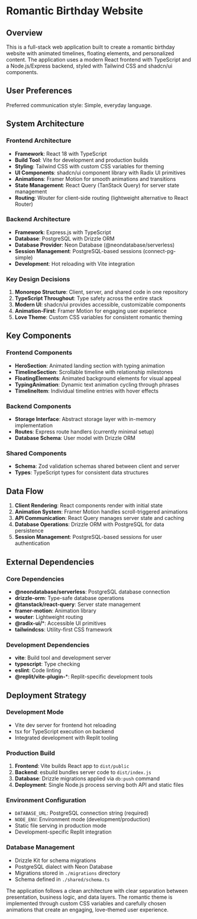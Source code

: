# Romantic Birthday Website

## Overview

This is a full-stack web application built to create a romantic birthday website with animated timelines, floating elements, and personalized content. The application uses a modern React frontend with TypeScript and a Node.js/Express backend, styled with Tailwind CSS and shadcn/ui components.

## User Preferences

Preferred communication style: Simple, everyday language.

## System Architecture

### Frontend Architecture
- **Framework**: React 18 with TypeScript
- **Build Tool**: Vite for development and production builds
- **Styling**: Tailwind CSS with custom CSS variables for theming
- **UI Components**: shadcn/ui component library with Radix UI primitives
- **Animations**: Framer Motion for smooth animations and transitions
- **State Management**: React Query (TanStack Query) for server state management
- **Routing**: Wouter for client-side routing (lightweight alternative to React Router)

### Backend Architecture
- **Framework**: Express.js with TypeScript
- **Database**: PostgreSQL with Drizzle ORM
- **Database Provider**: Neon Database (@neondatabase/serverless)
- **Session Management**: PostgreSQL-based sessions (connect-pg-simple)
- **Development**: Hot reloading with Vite integration

### Key Design Decisions
1. **Monorepo Structure**: Client, server, and shared code in one repository
2. **TypeScript Throughout**: Type safety across the entire stack
3. **Modern UI**: shadcn/ui provides accessible, customizable components
4. **Animation-First**: Framer Motion for engaging user experience
5. **Love Theme**: Custom CSS variables for consistent romantic theming

## Key Components

### Frontend Components
- **HeroSection**: Animated landing section with typing animation
- **TimelineSection**: Scrollable timeline with relationship milestones
- **FloatingElements**: Animated background elements for visual appeal
- **TypingAnimation**: Dynamic text animation cycling through phrases
- **TimelineItem**: Individual timeline entries with hover effects

### Backend Components
- **Storage Interface**: Abstract storage layer with in-memory implementation
- **Routes**: Express route handlers (currently minimal setup)
- **Database Schema**: User model with Drizzle ORM

### Shared Components
- **Schema**: Zod validation schemas shared between client and server
- **Types**: TypeScript types for consistent data structures

## Data Flow

1. **Client Rendering**: React components render with initial state
2. **Animation System**: Framer Motion handles scroll-triggered animations
3. **API Communication**: React Query manages server state and caching
4. **Database Operations**: Drizzle ORM with PostgreSQL for data persistence
5. **Session Management**: PostgreSQL-based sessions for user authentication

## External Dependencies

### Core Dependencies
- **@neondatabase/serverless**: PostgreSQL database connection
- **drizzle-orm**: Type-safe database operations
- **@tanstack/react-query**: Server state management
- **framer-motion**: Animation library
- **wouter**: Lightweight routing
- **@radix-ui/***: Accessible UI primitives
- **tailwindcss**: Utility-first CSS framework

### Development Dependencies
- **vite**: Build tool and development server
- **typescript**: Type checking
- **eslint**: Code linting
- **@replit/vite-plugin-***: Replit-specific development tools

## Deployment Strategy

### Development Mode
- Vite dev server for frontend hot reloading
- tsx for TypeScript execution on backend
- Integrated development with Replit tooling

### Production Build
1. **Frontend**: Vite builds React app to `dist/public`
2. **Backend**: esbuild bundles server code to `dist/index.js`
3. **Database**: Drizzle migrations applied via `db:push` command
4. **Deployment**: Single Node.js process serving both API and static files

### Environment Configuration
- `DATABASE_URL`: PostgreSQL connection string (required)
- `NODE_ENV`: Environment mode (development/production)
- Static file serving in production mode
- Development-specific Replit integration

### Database Management
- Drizzle Kit for schema migrations
- PostgreSQL dialect with Neon Database
- Migrations stored in `./migrations` directory
- Schema defined in `./shared/schema.ts`

The application follows a clean architecture with clear separation between presentation, business logic, and data layers. The romantic theme is implemented through custom CSS variables and carefully chosen animations that create an engaging, love-themed user experience.
